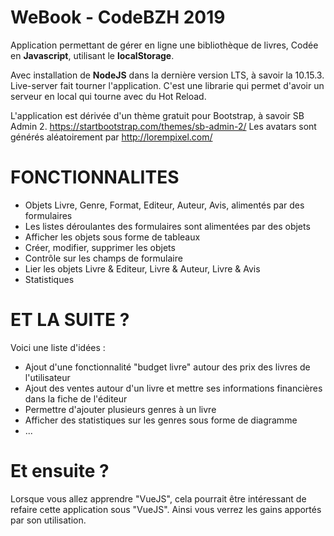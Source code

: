 # WeBook - CodeBZH 2019

Application permettant de gérer en ligne une bibliothèque de livres,
Codée en **Javascript**, utilisant le **localStorage**.

Avec installation de **NodeJS** dans la dernière version LTS, à savoir la 10.15.3.
Live-server fait tourner l'application. C'est une librarie qui permet d'avoir un serveur en local qui tourne avec du Hot Reload.

L'application est dérivée d'un thème gratuit pour Bootstrap, à savoir SB Admin 2.
https://startbootstrap.com/themes/sb-admin-2/
Les avatars sont générés aléatoirement par http://lorempixel.com/



# FONCTIONNALITES
 - Objets Livre, Genre, Format, Editeur, Auteur, Avis,        alimentés par des formulaires 
 - Les listes déroulantes des formulaires sont alimentées par des   objets
 - Afficher les objets sous forme de tableaux
 - Créer, modifier, supprimer les objets
 - Contrôle sur les champs de formulaire
 - Lier les objets Livre & Editeur, Livre & Auteur, Livre & Avis
 - Statistiques

# ET LA SUITE ?
Voici une liste d'idées :
 - Ajout d'une fonctionnalité "budget livre" autour des prix des livres de l'utilisateur
 - Ajout des ventes autour d'un livre et mettre ses informations
   financières dans la fiche de l'éditeur
 - Permettre d'ajouter plusieurs genres à un livre
 - Afficher des statistiques sur les genres sous forme de diagramme
 - ...

# Et ensuite ?
Lorsque vous allez apprendre "VueJS", cela pourrait être intéressant de refaire cette application sous "VueJS". Ainsi vous verrez les gains apportés par son utilisation.
<!--stackedit_data:
eyJoaXN0b3J5IjpbMTUxMjUwOTEzMV19
-->